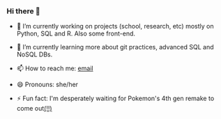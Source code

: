 ### Hi there 👋

- 🔭 I’m currently working on projects (school, research, etc) mostly on Python, SQL and R. Also some front-end.
- 🌱 I’m currently learning more about git practices, advanced SQL and NoSQL DBs.

- 📫 How to reach me: [email](mailto:skdud712@gmail.com)
- 😄 Pronouns: she/her
- ⚡ Fun fact: I'm desperately waiting for Pokemon's 4th gen remake to come out[(!!)](https://www.dexerto.com/pokemon/pokemon-diamond-and-pearl-remake-release-date-1494994/)

<!--
**nap015/nap015** is a ✨ _special_ ✨ repository because its `README.md` (this file) appears on your GitHub profile.

Here are some ideas to get you started:

- 🔭 I’m currently working on ...
- 🌱 I’m currently learning ...
- 👯 I’m looking to collaborate on ...
- 🤔 I’m looking for help with ...
- 💬 Ask me about ...
- 📫 How to reach me: ...
- 😄 Pronouns: ...
- ⚡ Fun fact: ...
-->
